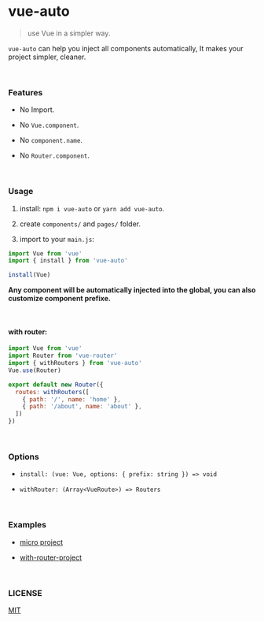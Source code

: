 # vue-auto
> use Vue in a simpler way.

`vue-auto` can help you inject all components automatically, It makes your project simpler, cleaner.

<br/>

### Features

- No Import.

- No `Vue.component`.

- No `component.name`.

- No `Router.component`.

<br/>

### Usage

1. install: `npm i vue-auto` or `yarn add vue-auto`.

2. create `components/` and `pages/` folder.

3. import to your `main.js`:

  ```js
  import Vue from 'vue'
  import { install } from 'vue-auto'
  
  install(Vue)
  ```

**Any component will be automatically injected into the global, you can also customize component prefixe.**

<br/>

#### with router:

```js
import Vue from 'vue'
import Router from 'vue-router'
import { withRouters } from 'vue-auto'
Vue.use(Router)

export default new Router({
  routes: withRouters([
    { path: '/', name: 'home' },
    { path: '/about', name: 'about' },
  ])
})
```

<br/>

### Options

- `install: (vue: Vue, options: { prefix: string }) => void`

- `withRouter: (Array<VueRoute>) => Routers`

<br/>

### Examples

- [micro project](https://github.com/unix/vue-auto/tree/master/examples/micro)

- [with-router-project](https://github.com/unix/vue-auto/tree/master/examples/with-routers)

<br/>

### LICENSE
[MIT](LICENSE)
